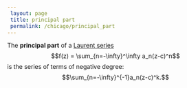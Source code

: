 ```yaml
---
 layout: page
 title: principal part
 permalink: /chicago/principal_part
---
```

The **principal part** of a [Laurent series](https://mathgloss.github.io/MathGloss/Laurent_series) $$f(z) = \sum_{n=-\infty}^\infty a_n(z-c)^n$$ is the series of terms of negative degree: $$\sum_{n=-\infty}^{-1}a_n(z-c)^k.$$